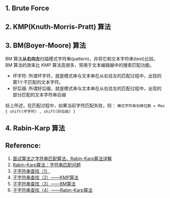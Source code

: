 ## 1. Brute Force


## 2. KMP(Knuth-Morris-Pratt) 算法


## 3. BM(Boyer-Moore) 算法
BM 算法**从右向左**扫描模式字符串(pattern)，并将它和文本字符串(text)比较。BM 算法的效率比 KMP 算法高很多，常用于文本编辑器中的搜索匹配功能。
* 坏字符: 所谓坏字符，就是模式串与文本串在从右往左的匹配过程中，出现的第1个不匹配的文本字符。
* 好后缀: 所谓好后缀，就是模式串与文本串在从右往左的匹配过程中，出现的部分匹配的文本字符串后缀

综上所述，在匹配过程中，如果当前字符匹配失败，则：
`模式字符串右移位数 = Max { shift(坏字符) , shift(好后缀) }`


## 4. Rabin-Karp 算法

 

## Reference:
1. [面试算法之字符串匹配算法，Rabin-Karp算法详解](https://blog.csdn.net/tyler_download/article/details/52457108)
2. [Rabin-Karp算法：字符串匹配问题](https://blog.csdn.net/lucylove3943/article/details/83491416?utm_medium=distribute.pc_relevant.none-task-blog-BlogCommendFromMachineLearnPai2-3.nonecase&depth_1-utm_source=distribute.pc_relevant.none-task-blog-BlogCommendFromMachineLearnPai2-3.nonecase)
3. [子字符串查找（1）](https://www.jianshu.com/p/9828bf488a39)
4. [子字符串查找（2）——KMP算法](https://www.jianshu.com/p/fe107b4e4271)
5. [子字符串查找（3）——BM算法](https://www.jianshu.com/p/c9300c34adbb)
6. [子字符串查找（4）——Rabin-Karp算法](https://www.jianshu.com/p/24895aca0459)




